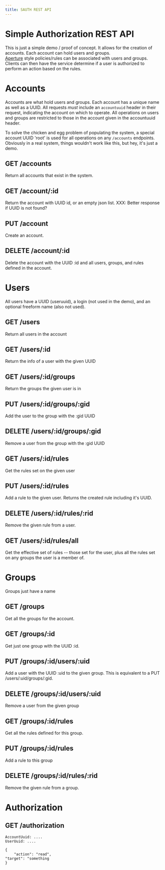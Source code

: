 ```yaml
---
title: SAUTH REST API
---
```


# Simple Authorization REST API

This is just a simple demo / proof of concept.  It allows for the creation
of accounts.  Each account can hold users and groups.  
[Aperture](https://github.com/joyent/node-aperture) style policies/rules can be
associated with users and groups.  Clients can then have the service determine
if a user is authorized to perform an action based on the rules.

# Accounts

Accounts are what hold users and groups.  Each account has a unique name as
well as a UUID.  All requests *must* include an `accountuuid` header in their
request, indicating the account on which to operate.  All operations on users
and groups are restricted to those in the account given in the accountuuid
header.

To solve the chicken and egg problem of populating the system, a special
account UUID 'root' is used for all operations on any `/accounts` endpoints.
Obviously in a real system, things wouldn't work like this, but hey, it's
just a demo.

## GET /accounts

Return all accounts that exist in the system.

## GET /account/:id

Return the account with UUID id, or an empty json list.
XXX: Better response if UUID is not found?

## PUT /account

Create an account.

## DELETE /account/:id

Delete the account with the UUID :id and all users, groups, and rules defined
in the account.

# Users

All users have a UUID (useruuid), a login (not used in the demo), and an
optional freeform name (also not used).

## GET /users

Return all users in the account

## GET /users/:id

Return the info of a user with the given UUID

## GET /users/:id/groups

Return the groups the given user is in

## PUT /users/:id/groups/:gid

Add the user to the group with the :gid UUID

## DELETE /users/:id/groups/:gid

Remove a user from the group with the :gid UUID

## GET /users/:id/rules

Get the rules set on the given user

## PUT /users/:id/rules

Add a rule to the given user.  Returns the created rule including it's UUID.

## DELETE /users/:id/rules/:rid

Remove the given rule from a user.

## GET /users/:id/rules/all

Get the effective set of rules -- those set for the user, plus all the rules
set on any groups the user is a member of.

# Groups

Groups just have a name

## GET /groups

Get all the groups for the account.

## GET /groups/:id

Get just one group with the UUID :id.

## PUT /groups/:id/users/:uid

Add a user with the UUID :uid to the given group.  This is equivalent to
a PUT /users/:uid/groups/:gid.

## DELETE /groups/:id/users/:uid

Remove a user from the given group

## GET /groups/:id/rules

Get all the rules defined for this group.

## PUT /groups/:id/rules

Add a rule to this group

## DELETE /groups/:id/rules/:rid

Remove the given rule from a group.

# Authorization

## GET /authorization

    AccountUuid: ....
    UserUuid: ....

    {
        "action": "read",
	"target": "something
    }
